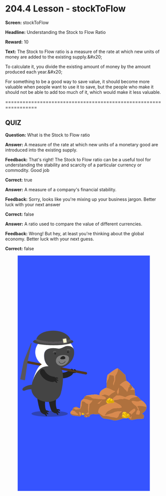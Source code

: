 # 204.4 Lesson - stockToFlow

**Screen:** stockToFlow

**Headline:** Understanding the Stock to Flow Ratio

**Reward:** 10

**Text:** The Stock to Flow ratio is a measure of the rate at which new units of money are added to the existing supply.&amp;#x20;

To calculate it, you divide the existing amount of money by the amount produced each year.&amp;#x20;

For something to be a good way to save value, it should become more valuable when people want to use it to save, but the people who make it should not be able to add too much of it, which would make it less valuable.


=================================================================

## QUIZ

**Question:** What is the Stock to Flow ratio


**Answer:** A measure of the rate at which new units of a monetary good are introduced into the existing supply.

**Feedback:** That&#x27;s right! The Stock to Flow ratio can be a useful tool for understanding the stability and scarcity of a particular currency or commodity. Good job

**Correct:** true

**Answer:** A measure of a company&#x27;s financial stability.

**Feedback:** Sorry, looks like you&#x27;re mixing up your business jargon. Better luck with your next answer

**Correct:** false

**Answer:** A ratio used to compare the value of different currencies.

**Feedback:** Wrong! But hey, at least you&#x27;re thinking about the global economy. Better luck with your next guess.

**Correct:** false


<figure><img src="../.gitbook/assets/204-05.png" alt=""><figcaption></figcaption></figure>

